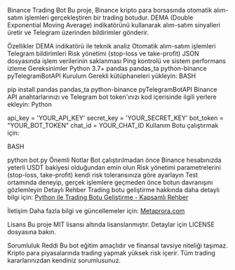 Binance Trading Bot
Bu proje, Binance kripto para borsasında otomatik alım-satım işlemleri gerçekleştiren bir trading botudur. DEMA (Double Exponential Moving Average) indikatörünü kullanarak alım-satım sinyalleri üretir ve Telegram üzerinden bildirimler gönderir.

Özellikler
DEMA indikatörü ile teknik analiz
Otomatik alım-satım işlemleri
Telegram bildirimleri
Risk yönetimi (stop-loss ve take-profit)
JSON dosyasında işlem verilerinin saklanması
Ping kontrolü ve sistem performans izleme
Gereksinimler
Python 3.7+
pandas
pandas_ta
python-binance
pyTelegramBotAPI
Kurulum
Gerekli kütüphaneleri yükleyin:
BASH

pip install pandas pandas_ta python-binance pyTelegramBotAPI
Binance API anahtarlarınızı ve Telegram bot token'ınızı kod içerisinde ilgili yerlere ekleyin:
Python

api_key = 'YOUR_API_KEY'
secret_key = 'YOUR_SECRET_KEY'
bot_token = "YOUR_BOT_TOKEN"
chat_id = YOUR_CHAT_ID
Kullanım
Botu çalıştırmak için:

BASH

python bot.py
Önemli Notlar
Bot çalıştırılmadan önce Binance hesabınızda yeterli USDT bakiyesi olduğundan emin olun
Risk yönetimi parametrelerini (stop-loss, take-profit) kendi risk toleransınıza göre ayarlayın
Test ortamında deneyip, gerçek işlemlere geçmeden önce botun davranışını gözlemleyin
Detaylı Rehber
Trading botu geliştirme hakkında daha detaylı bilgi için:
[Python ile Trading Botu Geliştirme - Kapsamlı Rehber](https://metaprora.com/python-ile-trading-botu-gelistirme-kapsamli-rehber/)

İletişim
Daha fazla bilgi ve güncellemeler için:
[Metaprora.com](https://metaprora.com/)

Lisans
Bu proje MIT lisansı altında lisanslanmıştır. Detaylar için LICENSE dosyasına bakın.

Sorumluluk Reddi
Bu bot eğitim amaçlıdır ve finansal tavsiye niteliği taşımaz. Kripto para piyasalarında trading yapmak yüksek risk içerir. Tüm trading kararlarınızdan kendiniz sorumlusunuz.

